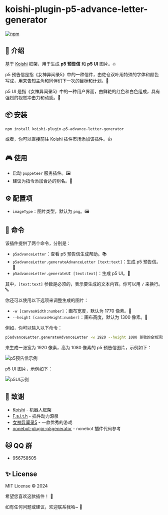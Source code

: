 # koishi-plugin-p5-advance-letter-generator

[![npm](https://img.shields.io/npm/v/koishi-plugin-p5-advance-letter-generator?style=flat-square)](https://www.npmjs.com/package/koishi-plugin-p5-advance-letter-generator)

## 🎈 介绍

基于 [Koishi](https://koishi.chat/) 框架，用于生成 **p5 预告信** 和 **p5 UI** 图片。🔥

p5 预告信是指《女神异闻录5》中的一种信件，由佐仓双叶用特殊的字体和颜色写成，用来告知主角和同伴们下一次的目标和计划。💌

p5 UI 是指《女神异闻录5》中的一种用户界面，由鲜艳的红色和白色组成，具有强烈的视觉冲击力和动感。🎨

## 📦 安装

```bash
npm install koishi-plugin-p5-advance-letter-generator
```

或者，你可以直接前往 Koishi 插件市场添加该插件。👍

## 🎮 使用

- 启动 `puppeteer` 服务插件。🖼️
- 建议为指令添加合适的别名。📸

## ⚙️ 配置项

- `imageType`：图片类型，默认为 `png`。🖼️

## 📝 命令

该插件提供了两个命令，分别是：

- `p5advanceLetter`：查看 p5 预告信生成帮助。📚
- `p5advanceLetter.generateAdvanceLetter [text:text]`：生成 p5 预告信。💌
- `p5advanceLetter.generateUI [text:text]`：生成 p5 UI。🎨

其中，`[text:text]` 参数是必须的，表示要生成的文本内容。你可以用 `/` 来换行。🔤

你还可以使用以下选项来调整生成的图片：

- `-w [canvasWidth:number]`：画布宽度，默认为 1770 像素。🔢
- `--height [canvasHeight:number]`：画布高度，默认为 1300 像素。🔢

例如，你可以输入以下命令：

```bash
p5advanceLetter.generateAdvanceLetter -w 1920 --height 1080 尊敬的金城润矢先生:/扭曲事实沉溺于金钱利益之人 ，/您的种种恶行，我等已全然知晓/那个扭曲的欲望/就由我等来收下!/心之怪盗团-Joker敬上
```

来生成一张宽为 1920 像素，高为 1080 像素的 p5 预告信图片，示例如下：

![p5预告信示例](https://camo.githubusercontent.com/b9cb7d845e60d4b5b318f76a1b3291df9f54e1b59542ca2dbf06780f16ad5099/68747470733a2f2f63646e2e6e6c61726b2e636f6d2f79757175652f302f323032342f706e672f33343533383636322f313730343138323236393530342d38613638636131612d306234382d343532352d623537662d3337326434323730363932382e706e673f782d6f73732d70726f636573733d696d616765253246726573697a65253243775f3933372532436c696d69745f30)

p5 UI 图片，示例如下：

![p5UI示例](https://camo.githubusercontent.com/b5f72c1632444b9eaf0441e76b48afbc33a8a11e40c96cb82a7ad89a188227df/68747470733a2f2f63646e2e6e6c61726b2e636f6d2f79757175652f302f323032342f706e672f33343533383636322f313730343138323236393532322d64616264643165662d343961322d346137342d613833382d3339326333313132616565372e706e673f782d6f73732d70726f636573733d696d616765253246726573697a65253243775f3933372532436c696d69745f30)

## 🙏 致谢

* [Koishi](https://koishi.chat/) - 机器人框架
* [F.a.i.t.h](https://user.qzone.qq.com/185110524) - 插件动力源泉
* [女神异闻录5](https://www.jp.playstation.com/games/persona-5-royal/) - 一款优秀的游戏
* [nonebot-plugin-p5generator](https://github.com/xi-yue-233/nonebot-plugin-p5generator) - nonebot 插件代码参考

## 🐱 QQ 群

- 956758505

## ✨ License

MIT License © 2024

希望您喜欢这款插件！ 💫

如有任何问题或建议，欢迎联系我哈~ 🎈
